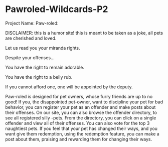 # Pawroled-Wildcards-P2
Project Name: Paw-roled:

DISCLAIMER: this is a humor site! this is meant to be taken as a joke, all pets are cherished and loved.

Let us read you your miranda rights.

Despite your offenses...

You have the right to remain adorable.

You have the right to a belly rub.

If you cannot afford one, one will be appointed by the deputy.

Paw-roled is designed for pet owners, whose furry friends are up to no good! 
If you, the disappointed pet-owner, want to discipline your pet for bad behavior, you can register your pet as an offender and make posts about their offenses. 
On our site, you can also browse the offender directory, to see all registered silly -pets. 
From the directory, you can click on a single offender and view all of their offenses. 
You can also vote for the top 3 naughtiest pets. If you feel that your pet has changed their ways, and you want give them redemption, using the redemption feature, you can make a post about them, praising and rewarding them for changing their ways.

